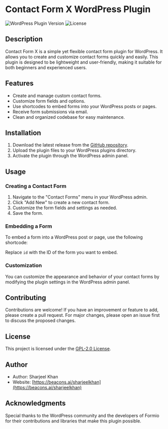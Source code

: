 # Contact Form X WordPress Plugin

![WordPress Plugin Version](https://img.shields.io/wordpress/plugin/v/contact-form-x)
![License](https://img.shields.io/github/license/yourusername/contact-form-x)

## Description

Contact Form X is a simple yet flexible contact form plugin for WordPress. It allows you to create and customize contact forms quickly and easily. This plugin is designed to be lightweight and user-friendly, making it suitable for both beginners and experienced users.

## Features

- Create and manage custom contact forms.
- Customize form fields and options.
- Use shortcodes to embed forms into your WordPress posts or pages.
- Receive form submissions via email.
- Clean and organized codebase for easy maintenance.

## Installation

1. Download the latest release from the [GitHub repository](https://github.com/sharjeelkhun/contact-form-x/releases).
2. Upload the plugin files to your WordPress plugins directory.
3. Activate the plugin through the WordPress admin panel.

## Usage

### Creating a Contact Form

1. Navigate to the "Contact Forms" menu in your WordPress admin.
2. Click "Add New" to create a new contact form.
3. Customize the form fields and settings as needed.
4. Save the form.

### Embedding a Form

To embed a form into a WordPress post or page, use the following shortcode:


Replace `id` with the ID of the form you want to embed.

### Customization

You can customize the appearance and behavior of your contact forms by modifying the plugin settings in the WordPress admin panel.

## Contributing

Contributions are welcome! If you have an improvement or feature to add, please create a pull request. For major changes, please open an issue first to discuss the proposed changes.

## License

This project is licensed under the [GPL-2.0 License](LICENSE).

## Author

- Author: Sharjeel Khan
- Website: [https://beacons.ai/sharjeelkhan](https://beacons.ai/sharjeelkhan)

## Acknowledgments

Special thanks to the WordPress community and the developers of Formio for their contributions and libraries that make this plugin possible.
